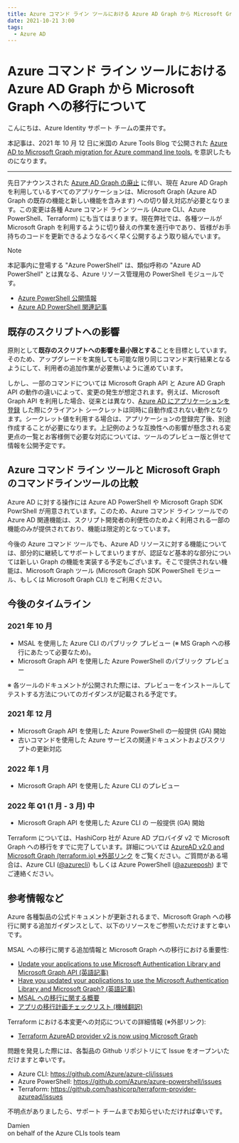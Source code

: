 ```yaml
---
title: Azure コマンド ライン ツールにおける Azure AD Graph から Microsoft Graph への移行について
date: 2021-10-21 3:00
tags:
  - Azure AD
---
```


# Azure コマンド ライン ツールにおける Azure AD Graph から Microsoft Graph への移行について

こんにちは、Azure Identity サポート チームの栗井です。

本記事は、2021 年 10 月 12 日に米国の Azure Tools Blog で公開された [Azure AD to Microsoft Graph migration for Azure command line tools.](https://techcommunity.microsoft.com/t5/azure-tools/azure-ad-to-microsoft-graph-migration-for-azure-command-line/ba-p/2836666)
 を意訳したものになります。

---

先日アナウンスされた [Azure AD Graph の廃止](https://azure.microsoft.com/en-us/updates/update-your-apps-to-use-microsoft-graph-before-30-june-2022/) に伴い、現在 Azure AD Graph を利用しているすべてのアプリケーションは、Microsoft Graph (Azure AD Graph の既存の機能と新しい機能を含みます) への切り替え対応が必要となります。この変更は各種 Azure コマンド ライン ツール (Azure CLI、Azure PowerShell、Terraform) にも当てはまります。現在弊社では、各種ツールが Microsoft Graph を利用するように切り替えの作業を進行中であり、皆様がお手持ちのコードを更新できるようなるべく早く公開するよう取り組んでいます。

> [!NOTE]
> 本記事内に登場する "Azure PowerShell" は、類似呼称の "Azure AD PowerShell" とは異なる、Azure リソース管理用の PowerShell モジュールです。
> 
> - [Azure PowerShell 公開情報](https://docs.microsoft.com/ja-jp/powershell/azure/)
> - [Azure AD PowerShell 関連記事](https://jpazureid.github.io/blog/azure-active-directory/powershell-module/)

## 既存のスクリプトへの影響

原則として**既存のスクリプトへの影響を最小限とする**ことを目標としています。そのため、アップグレードを実施しても可能な限り同じコマンド実行結果となるようにして、利用者の追加作業が必要無いように進めています。

しかし、一部のコマンドについては Microsoft Graph API と Azure AD Graph API の動作の違いによって、変更の発生が想定されます。例えば、Microsoft Graph API を利用した場合、従来とは異なり、[Azure AD にアプリケーションを登録](https://docs.microsoft.com/en-us/graph/api/application-post-applications?view=graph-rest-1.0&tabs=http) した際にクライアント シークレットは同時に自動作成されない動作となります。シークレット値を利用する場合は、アプリケーションの登録完了後、別途作成することが必要になります。上記例のような互換性への影響が懸念される変更点の一覧とお客様側で必要な対応については、ツールのプレビュー版と併せて情報を公開予定です。 

## Azure コマンド ライン ツールと Microsoft Graph のコマンドラインツールの比較

Azure AD に対する操作には Azure AD PowerShell や Microsoft Graph SDK PowrShell が用意されています。このため、Azure コマンド ライン ツールでの Azure AD 関連機能は、スクリプト開発者の利便性のためよく利用される一部の機能のみが提供されており、機能は限定的となっています。

今後の Azure コマンド ツールでも、Azure AD リソースに対する機能については、部分的に継続してサポートしてまいりますが、認証など基本的な部分については新しい Graph の機能を実装する予定もございます。そこで提供されない機能は、Microsoft Graph ツール (Microsoft Graph SDK PowerShell モジュール、もしくは Microsoft Graph CLI) をご利用ください。 

## 今後のタイムライン

### 2021 年 10 月

- MSAL を使用した Azure CLI のパブリック プレビュー (※ MS Graph への移行にあたって必要なため)。
- Microsoft Graph API を使用した Azure PowerShell のパブリック プレビュー

※ 各ツールのドキュメントが公開された際には、プレビューをインストールしてテストする方法についてのガイダンスが記載される予定です。

### 2021 年 12 月

- Microsoft Graph API を使用した Azure PowerShell の一般提供 (GA) 開始
- 古いコマンドを使用した Azure サービスの関連ドキュメントおよびスクリプトの更新対応

### 2022 年 1 月

- Microsoft Graph API を使用した Azure CLI のプレビュー

### 2022 年 Q1 (1 月 - 3 月) 中

- Microsoft Graph API を使用した Azure CLI の 一般提供 (GA) 開始

Terraform については、HashiCorp 社が Azure AD プロバイダ v2 で Microsoft Graph への移行をすでに完了しています。詳細については [AzureAD v2.0 and Microsoft Graph (terraform.io) ※外部リンク](https://registry.terraform.io/providers/hashicorp/azuread/latest/docs/guides/microsoft-graph) をご覧ください。ご質問がある場合は、Azure CLI ([@azurecli](https://twitter.com/azurecli)) もしくは Azure PowerShell ([@azureposh](https://twitter.com/azureposh)) までご連絡ください。

## 参考情報など

Azure 各種製品の公式ドキュメントが更新されるまで、Microsoft Graph への移行に関する追加ガイダンスとして、以下のリソースをご参照いただけますと幸いです。

MSAL への移行に関する追加情報と Microsoft Graph への移行における重要性:

- [Update your applications to use Microsoft Authentication Library and Microsoft Graph API (英語記事)](https://techcommunity.microsoft.com/t5/azure-active-directory-identity/update-your-applications-to-use-microsoft-authentication-library/ba-p/1257363)
- [Have you updated your applications to use the Microsoft Authentication Library and Microsoft Graph? (英語記事)](https://techcommunity.microsoft.com/t5/azure-active-directory-identity/have-you-updated-your-applications-to-use-the-microsoft/ba-p/1144698)
- [MSAL への移行に関する概要](https://docs.microsoft.com/ja-jp/azure/active-directory/develop/msal-migration)
- [アプリの移行計画チェックリスト (機械翻訳)](https://docs.microsoft.com/ja-jp/graph/migrate-azure-ad-graph-planning-checklist?view=graph-rest-1.0)

Terraform における本変更への対応についての詳細情報 (※外部リンク):

- [Terraform AzureAD provider v2 is now using Microsoft Graph](https://registry.terraform.io/providers/hashicorp/azuread/latest/docs/guides/microsoft-graph)

問題を発見した際には、各製品の Github リポジトリにて Issue をオープンいただけますと幸いです。

- Azure CLI: https://github.com/Azure/azure-cli/issues
- Azure PowerShell: https://github.com/Azure/azure-powershell/issues
- Terraform: https://github.com/hashicorp/terraform-provider-azuread/issues 

不明点がありましたら、サポート チームまでお知らせいただければ幸いです。

Damien  
on behalf of the Azure CLIs tools team
